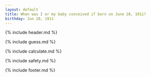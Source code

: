 ```yaml
---
layout: default
title: When was I or my baby conceived if born on June 28, 1911?
birthday: Jun 28, 1911
---
```


{% include header.md %}

{% include guess.md %}

{% include calculate.md %}

{% include safety.md %}

{% include footer.md %}



